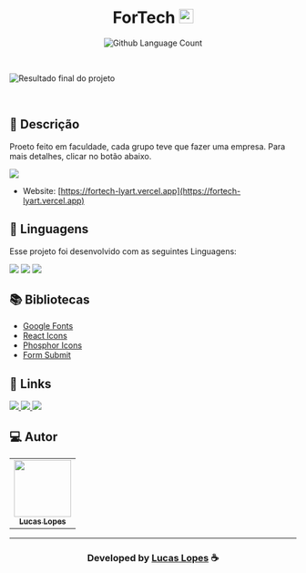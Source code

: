 <h1 align="center">
  ForTech <img width="25px" src="https://cdn.discordapp.com/attachments/1049167666876776458/1049167722082226186/icon.png"/>
</h1>

 <p align="center">
  <img alt="Github Language Count" src="https://img.shields.io/github/languages/count/EvanderInacio/Portfolio?color=00FFFB">
</p>

<br>

![Resultado final do projeto](https://cdn.discordapp.com/attachments/596677178343817236/1049175180578127903/final.png)

<br>

## 📝 Descrição 

Proeto feito em faculdade, cada grupo teve que fazer uma empresa. Para mais detalhes, clicar no botão abaixo.
 
<a href="https://drive.google.com/file/d/1vTPbVhIGbE3b7sOLe5hRzvFsylipH6u4/view?usp=sharing" target="_blank"><img src="https://img.shields.io/badge/Google_Cloud-4285F4?style=for-the-badge&logo=google-cloud&logoColor=white" target="_blank"></a>

- Website: [https://fortech-lyart.vercel.app](https://fortech-lyart.vercel.app)

## 🚀 Linguagens

Esse projeto foi desenvolvido com as seguintes Linguagens:

  <a href="https://github.com/eoLucasS" target="_blank"><img src="https://img.shields.io/badge/JavaScript-323330?style=for-the-badge&logo=javascript&logoColor=F7DF1E" target="_blank"></a>
  <a href="https://github.com/eoLucasS" target="_blank"><img src="https://img.shields.io/badge/HTML-239120?style=for-the-badge&logo=html5&logoColor=white" target="_blank"></a>
  <a href="https://github.com/eoLucasS" target="_blank"><img src="https://img.shields.io/badge/CSS-239120?&style=for-the-badge&logo=css3&logoColor=white" target="_blank"></a>

## 📚 Bibliotecas

- [Google Fonts](https://fonts.google.com/)
- [React Icons](https://react-icons.github.io/react-icons/)
- [Phosphor Icons](https://phosphoricons.com/)
- [Form Submit](https://formsubmit.co/)


## 🔗 Links

<p align="left">

 <a href="https://www.linkedin.com/in/lucaslopesdasilva/" alt="Linkedin">
  <img src="https://img.shields.io/badge/-Linkedin-000?style=for-the-badge&logo=Linkedin&logoColor=0A66C2&link=https://www.linkedin.com/in/evander-inacio"/> 
 </a>
  
 <a href="https://twitter.com/eoLucasS114" alt="Twitter">
  <img src="https://img.shields.io/badge/-Twitter-000?style=for-the-badge&logo=Twitter&logoColor=1DA1F2&link=https://twitter.com/Evander_Inacio"/> 
 </a>

 <a href="https://i.pinimg.com/originals/c3/a2/5d/c3a25dd8c9c80a6b0373bd56b1c77f6a.jpg" alt="Portfolio">
  <img src="https://img.shields.io/badge/my_portfolio-000?style=for-the-badge&logo=ko-fi&logoColor=FFF&link=https://i.pinimg.com/originals/c3/a2/5d/c3a25dd8c9c80a6b0373bd56b1c77f6a.jpg"/>
 </a>

 </p>
 
## 💻 Autor<br>
<table>
  <tr>
    <td align="center">
      <a href="https://github.com/eoLucasS">
        <img src="https://cdn.discordapp.com/attachments/1049167666876776458/1049179325410312292/tdi.png" width="100px;" /><br>
        <sub>
          <b>Lucas Lopes</b>
        </sub>
      </a>
    </td>
  </tr>
</table>

-----

  <h3 align="center"> Developed by <a href="https://www.linkedin.com/in/lucaslopesdasilva/">Lucas Lopes</a> ☕</h3>
